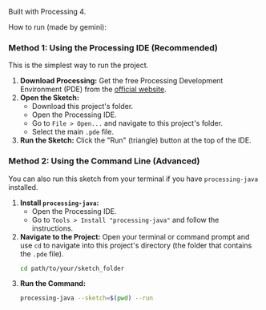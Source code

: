 Built with Processing 4.

How to run (made by gemini):

### Method 1: Using the Processing IDE (Recommended)

This is the simplest way to run the project.

1.  **Download Processing:** Get the free Processing Development Environment (PDE) from the [official website](https://processing.org/download/).
2.  **Open the Sketch:**
    * Download this project's folder.
    * Open the Processing IDE.
    * Go to `File > Open...` and navigate to this project's folder.
    * Select the main `.pde` file.
3.  **Run the Sketch:** Click the "Run" (triangle) button at the top of the IDE.



### Method 2: Using the Command Line (Advanced)

You can also run this sketch from your terminal if you have `processing-java` installed.

1.  **Install `processing-java`:**
    * Open the Processing IDE.
    * Go to `Tools > Install "processing-java"` and follow the instructions.
2.  **Navigate to the Project:** Open your terminal or command prompt and use `cd` to navigate into this project's directory (the folder that contains the `.pde` file).
    ```sh
    cd path/to/your/sketch_folder
    ```
3.  **Run the Command:**
    ```sh
    processing-java --sketch=$(pwd) --run
    ```

